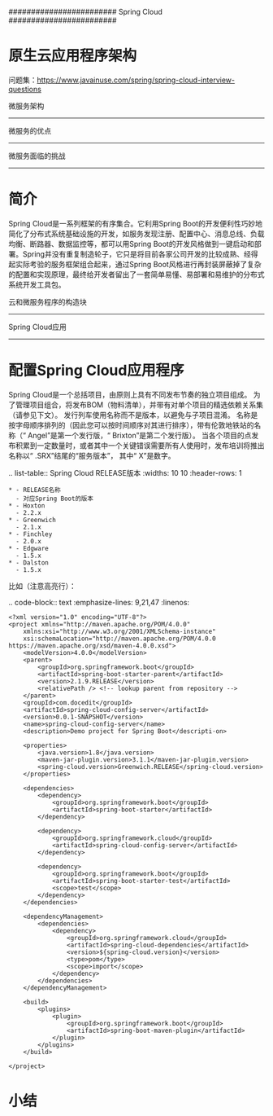 ########################
Spring Cloud
########################

原生云应用程序架构
====================================
问题集：https://www.javainuse.com/spring/spring-cloud-interview-questions

微服务架构
*********************************
微服务的优点
*********************************
微服务面临的挑战
*********************************
简介
====================================

Spring Cloud是一系列框架的有序集合。它利用Spring Boot的开发便利性巧妙地简化了分布式系统基础设施的开发，如服务发现注册、配置中心、消息总线、负载均衡、断路器、数据监控等，都可以用Spring Boot的开发风格做到一键启动和部署。Spring并没有重复制造轮子，它只是将目前各家公司开发的比较成熟、经得起实际考验的服务框架组合起来，通过Spring Boot风格进行再封装屏蔽掉了复杂的配置和实现原理，最终给开发者留出了一套简单易懂、易部署和易维护的分布式系统开发工具包。



云和微服务程序的构造块
*********************************
Spring Cloud应用
*********************************
配置Spring Cloud应用程序
====================================

Spring Cloud是一个总括项目，由原则上具有不同发布节奏的独立项目组成。 为了管理项目组合，将发布BOM（物料清单），并带有对单个项目的精选依赖关系集（请参见下文）。 发行列车使用名称而不是版本，以避免与子项目混淆。 名称是按字母顺序排列的（因此您可以按时间顺序对其进行排序），带有伦敦地铁站的名称（“ Angel”是第一个发行版，“ Brixton”是第二个发行版）。 当各个项目的点发布积累到一定数量时，或者其中一个关键错误需要所有人使用时，发布培训将推出名称以“ .SRX”结尾的“服务版本”， 其中“ X”是数字。

.. list-table:: Spring Cloud RELEASE版本
    :widths: 10 10
    :header-rows: 1

    * - RELEASE名称
      - 对应Spring Boot的版本
    * - Hoxton
      - 2.2.x
    * - Greenwich
      - 2.1.x
    * - Finchley
      - 2.0.x
    * - Edgware
      - 1.5.x
    * - Dalston
      - 1.5.x

比如（注意高亮行）：

.. code-block:: text
    :emphasize-lines: 9,21,47
    :linenos:

    <?xml version="1.0" encoding="UTF-8"?>
    <project xmlns="http://maven.apache.org/POM/4.0.0"
        xmlns:xsi="http://www.w3.org/2001/XMLSchema-instance"
        xsi:schemaLocation="http://maven.apache.org/POM/4.0.0 https://maven.apache.org/xsd/maven-4.0.0.xsd">
        <modelVersion>4.0.0</modelVersion>
        <parent>
            <groupId>org.springframework.boot</groupId>
            <artifactId>spring-boot-starter-parent</artifactId>
            <version>2.1.9.RELEASE</version>
            <relativePath /> <!-- lookup parent from repository -->
        </parent>
        <groupId>com.docedit</groupId>
        <artifactId>spring-cloud-config-server</artifactId>
        <version>0.0.1-SNAPSHOT</version>
        <name>spring-cloud-config-server</name>
        <description>Demo project for Spring Boot</descripti·on>

        <properties>
            <java.version>1.8</java.version>
            <maven-jar-plugin.version>3.1.1</maven-jar-plugin.version>
            <spring-cloud.version>Greenwich.RELEASE</spring-cloud.version>
        </properties>

        <dependencies>
            <dependency>
                <groupId>org.springframework.boot</groupId>
                <artifactId>spring-boot-starter</artifactId>
            </dependency>

            <dependency>
                <groupId>org.springframework.cloud</groupId>
                <artifactId>spring-cloud-config-server</artifactId>
            </dependency>

            <dependency>
                <groupId>org.springframework.boot</groupId>
                <artifactId>spring-boot-starter-test</artifactId>
                <scope>test</scope>
            </dependency>
        </dependencies>

        <dependencyManagement>
            <dependencies>
                <dependency>
                    <groupId>org.springframework.cloud</groupId>
                    <artifactId>spring-cloud-dependencies</artifactId>
                    <version>${spring-cloud.version}</version>
                    <type>pom</type>
                    <scope>import</scope>
                </dependency>
            </dependencies>
        </dependencyManagement>

        <build>
            <plugins>
                <plugin>
                    <groupId>org.springframework.boot</groupId>
                    <artifactId>spring-boot-maven-plugin</artifactId>
                </plugin>
            </plugins>
        </build>

    </project>


小结
==================